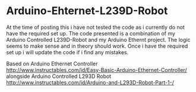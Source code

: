 # Arduino-Ehternet-L239D-Robot
At the time of posting this i have not tested the code as i currently do not have the required set up.
The code presented is a combination of my Arduino Controlled L239D-Robot and my Arduino Ethernt project.
The logic seems to make sense and in theory should work.
Once i have the required set up i will update the code if i find any mistakes.

Based on Arduino Ethernet Controller http://www.instructables.com/id/Easy-Basic-Arduino-Ethernet-Controller/
alongside Arduino Controlled L293D Robot http://www.instructables.com/id/Arduino-and-L293D-Robot-Part-1-/
